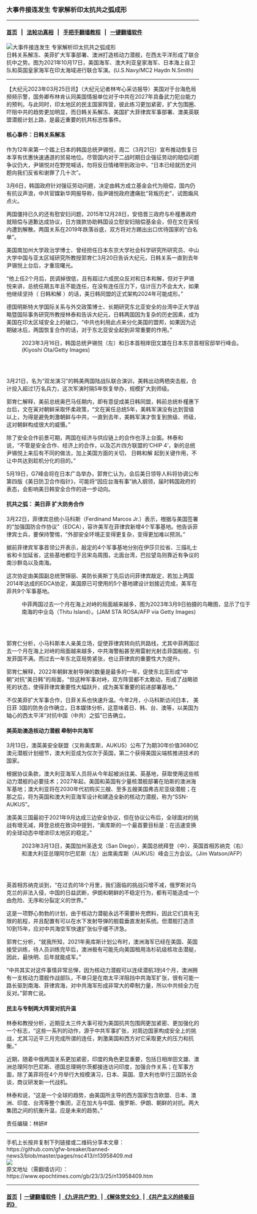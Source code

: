 ### 大事件接连发生 专家解析印太抗共之弧成形
------------------------

#### [首页](https://github.com/gfw-breaker/banned-news3/blob/master/README.md) &nbsp;&nbsp;|&nbsp;&nbsp; [法轮功真相](https://github.com/begood0513/basic/blob/master/README.md)  &nbsp;&nbsp;|&nbsp;&nbsp; [手把手翻墙教程](https://github.com/gfw-breaker/guides/wiki)  &nbsp;&nbsp;|&nbsp;&nbsp; [一键翻墙软件](https://github.com/gfw-breaker/nogfw/blob/master/README.md)  



<div><img alt="大事件接连发生 专家解析印太抗共之弧成形" class="attachment-djy_600_400 size-djy_600_400 wp-post-image" src="https://i.epochtimes.com/assets/uploads/2021/12/id13410982-211017-N-HS181-1312-600x400.png"/>
<div class="caption">
 日韩关系解冻、美菲扩大军事部署、澳洲打造核动力潜舰，在西太平洋形成了联合抗中之势。图为2021年10月17日，美国海军、澳大利亚皇家海军、日本海上自卫队和英国皇家海军在印太海域进行联合军演。(U.S.Navy/MC2 Haydn N.Smith)
</div></div><hr/>


<div><p>
 【大纪元2023年03月25日讯】（大纪元记者林岑心采访报导）美国对于台海危局频频示警，国务卿布林肯认同美国情报单位对于中共在2027年具备武力犯台能力的预判。与此同时，印太地区的民主国家阵营，彼此练习更加紧密，扩大包围圈、吓阻中共的趋势更加明显，而日韩关系解冻、美国扩大菲律宾军事部署、澳美英联盟潜舰计划上路，是最近重要的抗共标志性事件。
</p>
<h4>
 核心事件：日韩关系解冻
</h4>
<p>
 作为12年来第一个踏上日本的韩国总统尹锡悦，周二（3月21日）宣布推动恢复日本享有优惠快速通道的贸易地位。尽管国内对于二战时期日企强征劳动的赔偿问题争议仍大，尹锡悦对在野党喊话，勿将反日情绪带到政治中，“日本已经就历史问题向我们反省和谢罪了几十次”。
</p>
<p>
 3月6日，韩国政府针对强征劳动问题，决定由韩方成立基金会代为赔偿，国内仍有抗议声浪，中共官媒新华网报导称，指尹锡悦政府遭痛批“背叛历史”，试图煽风点火。
</p>
<p>
 两国僵持已久的还有慰安妇问题，2015年12月28日，安倍晋三政府与朴槿惠政府就赔偿与道歉达成协议，日方拨款协助韩国设立慰安妇赔偿基金会，但在文在寅任内遭到解散。两国关系在2019年跌落谷底，双方将对方踢出出口优待国家的“白名单”。
</p>
<p>
 美国南加州大学政治学博士、曾经担任日本东京大学社会科学研究所研究员、中山大学中国与亚太区域研究所教授郭育仁3月20日告诉大纪元，日韩关系一直到去年尹锡悦上台后，才重现曙光。
</p>
<p>
 “他上任2个月后，民调掉很低，且有超过六成民众反对和日本和解，但对于尹锡悦来讲，总统任期五年且不能连任，在没有连任压力下，估计压力不会太大，如果他继续坚持（
 <ok href="https://www.epochtimes.com/gb/tag/%E6%97%A5%E9%9F%A9%E5%92%8C%E8%A7%A3.html">
  日韩和解
 </ok>
 ）的话，美日韩同盟的正式架构2024年可能成形。”
</p>
<p>
 德国明斯特大学国际关系与外交政策博士、长期研究东北亚安全的台湾中正大学战略暨国际事务研究所教授林泰和告诉大纪元，日韩两国因为复杂的历史因素，成为美国在印太区域安全上的破口，“中共也利用此点来分化美国的盟邦，如果因为近期破冰后，两国恢复合作的话，对于东北亚安全起到非常重要的作用。”
</p>
<figure aria-describedby="caption-attachment-13951671" class="wp-caption aligncenter" id="attachment_13951671" style="width: 600px">
 <ok href="https://i.epochtimes.com/assets/uploads/2023/03/id13951671-GettyImages-1248367837.jpg" target="_blank">
  <img alt="" class="wp-image-13951671" src="https://i.epochtimes.com/assets/uploads/2023/03/id13951671-GettyImages-1248367837-450x300.jpg"/>
 </ok>
 <br/><figcaption class="wp-caption-text" id="caption-attachment-13951671">
  2023年3月16日，韩国总统尹锡悦（左）和日本首相岸田文雄在日本东京首相官邸举行峰会。(Kiyoshi Ota/Getty Images)
 </figcaption><br/>
</figure><br/>
<p>
 3月21日，名为“双龙演习”的韩美两国陆战队联合演训，美韩出动两栖突击舰，合计投入超过1万名兵力，这次军演时隔5年恢复举办，规模扩大到师级。
</p>
<p>
 郭育仁解释，美前总统奥巴马任期内，即有意促成美日韩同盟，韩前总统朴槿惠下台后，文在寅对朝鲜采取怀柔政策，“文在寅任总统5年，美韩军演没有达到营级以上，为得是避免刺激朝鲜与中共，一直到去年，美韩军演才恢复到旅级、师级，这对朝鲜构成很大的威慑。”
</p>
<p>
 除了安全合作前景可期，两国在经济与供应链上的合作也浮上台面。林泰和说，“不管是安全合作、经济上的合作，以及芯片四方联盟的‘CHIP 4’，新的总统尹锡悦上来后有不同的做法，加上美国方面的关切，
 <ok href="https://www.epochtimes.com/gb/tag/%E6%97%A5%E9%9F%A9%E5%92%8C%E8%A7%A3.html">
  日韩和解
 </ok>
 起到关键作用，不让中共达到趁机分化的目的。”
</p>
<p>
 5月19日，G7峰会将在日本广岛举办，郭育仁认为，会后美日领导人料将协调公布第四版《美日防卫合作指针》，可能将“因应台海有事”纳入纲领，届时韩国政府的表态，会影响美日韩安全合作的进一步动向。
</p>
<h4>
 抗共之弧：
 <ok href="https://www.epochtimes.com/gb/tag/%E7%BE%8E%E6%97%A5%E8%8F%B2.html">
  美日菲
 </ok>
 扩大防务合作
</h4>
<p>
 3月22日，菲律宾总统小马科斯（Ferdinand Marcos Jr.）表示，根据与美国签署的“加强国防合作协议”（EDCA），容许美军在菲律宾新增4个军事基地。他告诉菲律宾士兵，要保持警惕，“外部安全环境正变得更复杂，变得更加难以预测。”
</p>
<p>
 据前菲律宾军事首领公开表示，敲定的4个军事基地分别在伊莎贝拉省、三描礼士省和卡加延省，这些基地都位于吕宋岛周围，北面台湾，巴拉望岛则靠近有争议的南沙群岛以及南海。
</p>
<p>
 这次协定由美国副总统贺锦丽、美防长奥斯丁先后访问菲律宾敲定，若加上两国2014年达成的EDCA协定，美国原已可使用的5个基地建设计划接近完成，美军在菲共9个军事基地。
</p>
<figure aria-describedby="caption-attachment-13947414" class="wp-caption aligncenter" id="attachment_13947414" style="width: 601px">
 <ok href="https://i.epochtimes.com/assets/uploads/2023/03/id13947414-GettyImages-1247968404.jpg" target="_blank">
  <img alt="" class="wp-image-13947414" src="https://i.epochtimes.com/assets/uploads/2023/03/id13947414-GettyImages-1247968404-450x299.jpg"/>
 </ok>
 <br/><figcaption class="wp-caption-text" id="caption-attachment-13947414">
  中菲两国过去一个月在海上对峙的局面越来越多，图为2023年3月9日拍摄的鸟瞰图，显示了位于南海的中业岛（Thitu Island）。(JAM STA ROSA/AFP via Getty Images)
 </figcaption><br/>
</figure><br/>
<p>
 郭育仁分析，小马科斯本人亲美立场，促使菲律宾转向抗共路线，尤其中菲两国过去一个月在海上对峙的局面越来越多，中共海警船甚至用雷射光射击菲国船舰，引发菲国不满。而过去一年东北亚局势紧张，也让菲律宾的重要性大为提升。
</p>
<p>
 郭育仁解释，2022年朝鲜发射导弹的数量是最多的一年，促使东北亚形成“中朝”对抗“美日韩”的局面，“但这种军事对峙，双方阵营都不太敢动，形成了战略锁死的状态，使得菲律宾重要性大幅跃升，成为美军重要的前进部署基地。”
</p>
<p>
 不仅美菲扩大军事合作，日菲关系也快速升温。今年2月，小马科斯访问日本，
 <ok href="https://www.epochtimes.com/gb/tag/%E7%BE%8E%E6%97%A5%E8%8F%B2.html">
  美日菲
 </ok>
 3国的防务合作确立，日本媒体分析，这意味着日、韩、台、澳等，以美国为轴心的西太平洋“对抗中国（中共）之弧”已告确立。
</p>
<h4>
 美英助澳造核动力潜舰 牵制中共海军
</h4>
<p>
 3月13日，澳英美安全联盟（又称奥库斯，AUKUS）公布了为期30年价值3680亿澳元潜舰计划细节，澳大利亚成为仅次于英国，第二个获得美国尖端核推进技术的国家。
</p>
<p>
 根据协议条款，澳大利亚海军人员将从今年起被派往美、英基地，获取使用这些核动力潜舰的必要技术；2027年起，美国和英国有少量核潜舰部署在珀斯的澳洲海军基地；澳大利亚将在2030年代初购买三艘、至多五艘美国弗吉尼亚级潜舰；在那之后，将为英国和澳大利亚海军设计和建造全新的核动力潜舰，称为“SSN-AUKUS”。
</p>
<p>
 澳英美三国最初于2021年9月达成三边安全协议，但在协议公布后，全球面对的挑战有增无减，拜登总统在致词中提到，“奥库斯的一个最首要目标是：在迅速变换的全球动态中增进印太地区的稳定。”
</p>
<figure aria-describedby="caption-attachment-13950795" class="wp-caption aligncenter" id="attachment_13950795" style="width: 600px">
 <ok href="https://i.epochtimes.com/assets/uploads/2023/03/id13950795-000_33BA4YB.jpg" target="_blank">
  <img alt="" class="wp-image-13950795" src="https://i.epochtimes.com/assets/uploads/2023/03/id13950795-000_33BA4YB-450x310.jpg"/>
 </ok>
 <br/><figcaption class="wp-caption-text" id="caption-attachment-13950795">
  2023年3月13日，美国加州圣迭戈（San Diego），美国总统拜登（中）、英国首相苏纳克（右）和澳大利亚总理阿尔巴尼斯（左）出席奥库斯（AUKUS）峰会三方会议。（Jim Watson/AFP）
 </figcaption><br/>
</figure><br/>
<p>
 英首相苏纳克谈到，“在过去的18个月里，我们面临的挑战只增不减，俄罗斯对乌克兰的非法入侵，中国的日益武断，伊朗和朝鲜的不稳定行为，都有可能造成一个由危险、无序和分裂定义的世界。”
</p>
<p>
 这是一项野心勃勃的计划，由于核动力潜艇永远不需要补充燃料，因此它们具有无限的航程，并且配置有可以在水下发射导弹的舰载垂直发射系统。但潜舰打造须10到15年，应对中共海空军快速扩张似乎缓不济急。
</p>
<p>
 郭育仁分析，“就我所知，2021年奥库斯计划公布时，澳洲海军已经在美国、英国接受训练，待人员训练完毕后，澳洲极有可能先向美国租用洛杉矶级核攻击潜艇，因此，最快明、后年就能成军。”
</p>
<p>
 “中共其实对这件事情非常忌惮，因为核动力潜舰可以连续潜航3到4个月，澳洲拥有一支核动力潜舰作战部队，不单只是在南太平洋阻挡中共海军扩张，很有可能一路长驱到南海、菲律宾海，对中共海军形成非常大的牵制力量，所以中共倾全力在反对。”郭育仁说。
</p>
<h4>
 民主与专制两大阵营对抗升温
</h4>
<p>
 林泰和教授分析，近期亚太三件大事可视为美国抗共包围网更加紧密、更加强化的一个标志，“这些一系列的动作，源于中共军事扩张，对周边国家构成安全上的挑战，尤其习近平三月完成所谓的连任，刺激美国和西方对它采取更大的压力和抗衡。”
</p>
<p>
 近期，随着中俄两国关系更加紧密，印度的角色更显重要，包括日相岸田文雄、澳洲总理阿尔巴尼斯、德国总理朔尔茨都接连访问印度，加强合作关系；在军事方面，除了美菲将在4个月举行大规模演习，日本、英国、意大利也举行三国防长会谈，商议研发新一代战机。
</p>
<p>
 林泰和说，“这是一个全球的趋势，由美国所主导的西方国家包含欧盟、日本、澳洲、印度、台湾等整个集团，正在加大与中国、俄罗斯、伊朗、朝鲜的对抗。两大集团之间的抗衡升温，应是未来的趋势。”
</p>
<p>
 责任编辑：林妍#
</p>
</div>
<hr/>
手机上长按并复制下列链接或二维码分享本文章：<br/>
https://github.com/gfw-breaker/banned-news3/blob/master/pages/nsc413/n13958409.md <br/>
<a href='https://github.com/gfw-breaker/banned-news3/blob/master/pages/nsc413/n13958409.md'><img src='https://github.com/gfw-breaker/banned-news3/blob/master/pages/nsc413/n13958409.md.png'/></a> <br/>
原文地址（需翻墙访问）：https://www.epochtimes.com/gb/23/3/25/n13958409.htm


------------------------
#### [首页](https://github.com/gfw-breaker/banned-news3/blob/master/README.md) &nbsp;|&nbsp; [一键翻墙软件](https://github.com/gfw-breaker/nogfw/blob/master/README.md) &nbsp;| [《九评共产党》](https://github.com/gfw-breaker/9ping.md/blob/master/README.md#九评之一评共产党是什么) | [《解体党文化》](https://github.com/gfw-breaker/jtdwh.md/blob/master/README.md) | [《共产主义的终极目的》](https://github.com/gfw-breaker/gczydzjmd.md/blob/master/README.md)


<img src='http://gfw-breaker.win/banned-news3/pages/nsc413/n13958409.md' width='0px' height='0px'/>